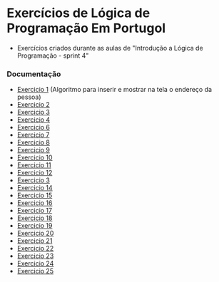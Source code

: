 
# Exercícios de Lógica de Programação Em Portugol


- Exercícios criados durante as aulas de "Introdução a Lógica de Programação - sprint 4"
###


 ### Documentação

- [Exercicio 1](./exercicios-logicas-de-programacao/exercicio-1.txt) (Algoritmo para inserir e mostrar na tela o endereço da pessoa)
- [Exercicio 2](./exercicios-logicas-de-programacao/exercicio-2.txt)
- [Exercicio 3](./exercicios-logicas-de-programacao/exercicio-3.txt)
- [Exercicio 4](./exercicios-logicas-de-programacao/exercicio-4.txt) 
- [Exercicio 6]() 
- [Exercicio 7]() 
- [Exercicio 8]() 
- [Exercicio 9]() 
- [Exercicio 10]() 
- [Exercicio 11]() 
- [Exercicio 12]() 
- [Exercicio 3]() 
- [Exercicio 14]() 
- [Exercicio 15]() 
- [Exercicio 16]() 
- [Exercicio 17]() 
- [Exercicio 18]() 
- [Exercicio 19]() 
- [Exercicio 20]() 
- [Exercicio 21]() 
- [Exercicio 22]() 
- [Exercicio 23]() 
- [Exercicio 24]() 
- [Exercicio 25]() 

